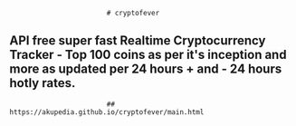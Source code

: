                             # cryptofever

## API free super fast Realtime Cryptocurrency Tracker - Top 100 coins as per it's inception and more as updated per 24 hours + and - 24 hours hotly rates.

                            ## https://akupedia.github.io/cryptofever/main.html

